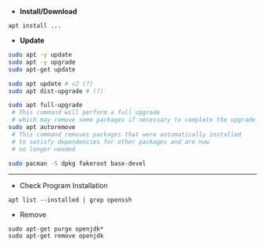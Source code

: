 - **Install/Download**
```shell
apt install ...
```

- **Update**
```bash
sudo apt -y update
sudo apt -y upgrade
sudo apt-get update

sudo apt update # v2 (?)
sudo apt dist-upgrade # (?)

sudo apt full-upgrade
 # This command will perform a full upgrade
 # which may remove some packages if necessary to complete the upgrade
sudo apt autoremove
 # This command removes packages that were automatically installed 
 # to satisfy dependencies for other packages and are now 
 # no longer needed
```


```bash
sudo pacman -S dpkg fakeroot base-devel
```

---
- Check Program Installation
```shell
apt list --installed | grep openssh
```

- Remove
```shell
sudo apt-get purge openjdk*
sudo apt-get remove openjdk
```